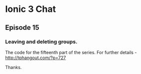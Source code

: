 # Ionic 3 Chat

## Episode 15

### Leaving and deleting groups.

The code for the fifteenth part of the series. For further details - http://tphangout.com/?p=727

Thanks.



